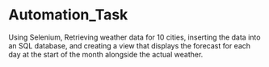 # Automation_Task
Using Selenium, Retrieving weather data for 10 cities, inserting the data into an SQL database, and creating a view that displays the forecast for each day at the start of the month alongside the actual weather.
